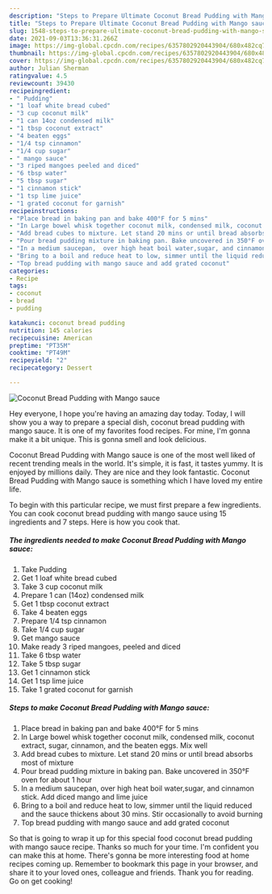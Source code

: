 ```yaml
---
description: "Steps to Prepare Ultimate Coconut Bread Pudding with Mango sauce"
title: "Steps to Prepare Ultimate Coconut Bread Pudding with Mango sauce"
slug: 1548-steps-to-prepare-ultimate-coconut-bread-pudding-with-mango-sauce
date: 2021-09-03T13:36:31.266Z
image: https://img-global.cpcdn.com/recipes/6357802920443904/680x482cq70/coconut-bread-pudding-with-mango-sauce-recipe-main-photo.jpg
thumbnail: https://img-global.cpcdn.com/recipes/6357802920443904/680x482cq70/coconut-bread-pudding-with-mango-sauce-recipe-main-photo.jpg
cover: https://img-global.cpcdn.com/recipes/6357802920443904/680x482cq70/coconut-bread-pudding-with-mango-sauce-recipe-main-photo.jpg
author: Julian Sherman
ratingvalue: 4.5
reviewcount: 39430
recipeingredient:
- " Pudding"
- "1 loaf white bread cubed"
- "3 cup coconut milk"
- "1 can 14oz condensed milk"
- "1 tbsp coconut extract"
- "4 beaten eggs"
- "1/4 tsp cinnamon"
- "1/4 cup sugar"
- " mango sauce"
- "3 riped mangoes peeled and diced"
- "6 tbsp water"
- "5 tbsp sugar"
- "1 cinnamon stick"
- "1 tsp lime juice"
- "1 grated coconut for garnish"
recipeinstructions:
- "Place bread in baking pan and bake 400°F for 5 mins"
- "In Large bowel whisk together coconut milk, condensed milk, coconut extract, sugar, cinnamon, and the beaten eggs. Mix well"
- "Add bread cubes to mixture. Let stand 20 mins or until bread absorbs most of mixture"
- "Pour bread pudding mixture in baking pan. Bake uncovered in 350°F oven for about 1 hour"
- "In a medium saucepan,  over high heat boil water,sugar, and cinnamon stick. Add diced mango and lime juice"
- "Bring to a boil and reduce heat to low, simmer until the liquid reduced and the sauce thickens about 30 mins. Stir occasionally to avoid burning"
- "Top bread pudding with mango sauce and add grated coconut"
categories:
- Recipe
tags:
- coconut
- bread
- pudding

katakunci: coconut bread pudding 
nutrition: 145 calories
recipecuisine: American
preptime: "PT35M"
cooktime: "PT49M"
recipeyield: "2"
recipecategory: Dessert

---
```



![Coconut Bread Pudding with Mango sauce](https://img-global.cpcdn.com/recipes/6357802920443904/680x482cq70/coconut-bread-pudding-with-mango-sauce-recipe-main-photo.jpg)

Hey everyone, I hope you're having an amazing day today. Today, I will show you a way to prepare a special dish, coconut bread pudding with mango sauce. It is one of my favorites food recipes. For mine, I'm gonna make it a bit unique. This is gonna smell and look delicious.

Coconut Bread Pudding with Mango sauce is one of the most well liked of recent trending meals in the world. It's simple, it is fast, it tastes yummy. It is enjoyed by millions daily. They are nice and they look fantastic. Coconut Bread Pudding with Mango sauce is something which I have loved my entire life.




To begin with this particular recipe, we must first prepare a few ingredients. You can cook coconut bread pudding with mango sauce using 15 ingredients and 7 steps. Here is how you cook that.

<!--inarticleads1-->

##### The ingredients needed to make Coconut Bread Pudding with Mango sauce:

1. Take  Pudding
1. Get 1 loaf white bread cubed
1. Take 3 cup coconut milk
1. Prepare 1 can (14oz) condensed milk
1. Get 1 tbsp coconut extract
1. Take 4 beaten eggs
1. Prepare 1/4 tsp cinnamon
1. Take 1/4 cup sugar
1. Get  mango sauce
1. Make ready 3 riped mangoes, peeled and diced
1. Take 6 tbsp water
1. Take 5 tbsp sugar
1. Get 1 cinnamon stick
1. Get 1 tsp lime juice
1. Take 1 grated coconut for garnish




<!--inarticleads2-->

##### Steps to make Coconut Bread Pudding with Mango sauce:

1. Place bread in baking pan and bake 400°F for 5 mins
1. In Large bowel whisk together coconut milk, condensed milk, coconut extract, sugar, cinnamon, and the beaten eggs. Mix well
1. Add bread cubes to mixture. Let stand 20 mins or until bread absorbs most of mixture
1. Pour bread pudding mixture in baking pan. Bake uncovered in 350°F oven for about 1 hour
1. In a medium saucepan,  over high heat boil water,sugar, and cinnamon stick. Add diced mango and lime juice
1. Bring to a boil and reduce heat to low, simmer until the liquid reduced and the sauce thickens about 30 mins. Stir occasionally to avoid burning
1. Top bread pudding with mango sauce and add grated coconut




So that is going to wrap it up for this special food coconut bread pudding with mango sauce recipe. Thanks so much for your time. I'm confident you can make this at home. There's gonna be more interesting food at home recipes coming up. Remember to bookmark this page in your browser, and share it to your loved ones, colleague and friends. Thank you for reading. Go on get cooking!
